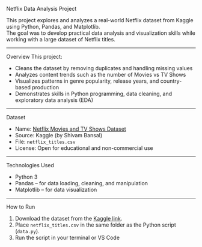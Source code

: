  Netflix Data Analysis Project

This project explores and analyzes a real-world Netflix dataset from Kaggle using Python, Pandas, and Matplotlib.  
The goal was to develop practical data analysis and visualization skills while working with a large dataset of Netflix titles.

---

 Overview
This project:
- Cleans the dataset by removing duplicates and handling missing values  
- Analyzes content trends such as the number of Movies vs TV Shows  
- Visualizes patterns in genre popularity, release years, and country-based production  
- Demonstrates skills in Python programming, data cleaning, and exploratory data analysis (EDA)

---

 Dataset
- Name: [Netflix Movies and TV Shows Dataset](https://www.kaggle.com/datasets/shivamb/netflix-shows)  
- Source: Kaggle (by Shivam Bansal)  
- File: `netflix_titles.csv`  
- License: Open for educational and non-commercial use  

---

 Technologies Used
- Python 3 
- Pandas – for data loading, cleaning, and manipulation  
- Matplotlib – for data visualization  

---

 How to Run
1. Download the dataset from the [Kaggle link](https://www.kaggle.com/datasets/shivamb/netflix-shows).  
2. Place `netflix_titles.csv` in the same folder as the Python script (`data.py`).  
3. Run the script in your terminal or VS Code
   
